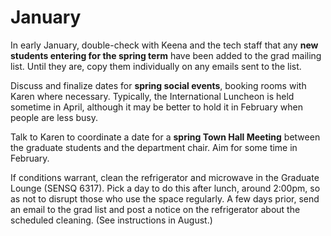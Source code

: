 # January

In early January, double-check with Keena and the tech staff that any **new
students entering for the spring term** have been added to the grad mailing
list.  Until they are, copy them individually on any emails sent to the list.

Discuss and finalize dates for **spring social events**, booking rooms with
Karen where necessary.  Typically, the International Luncheon is held sometime
in April, although it may be better to hold it in February when people are less
busy.

Talk to Karen to coordinate a date for a **spring Town Hall Meeting** between
the graduate students and the department chair.  Aim for some time in February.

If conditions warrant, clean the refrigerator and microwave in the Graduate
Lounge (SENSQ 6317).  Pick a day to do this after lunch, around 2:00pm, so as
not to disrupt those who use the space regularly.  A few days prior, send an
email to the grad list and post a notice on the refrigerator about the
scheduled cleaning.  (See instructions in August.)


